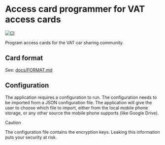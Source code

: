 # Access card programmer for VAT access cards

[![CI](https://github.com/ctron/vat-android-card-programmer/actions/workflows/ci.yaml/badge.svg)](https://github.com/ctron/vat-android-card-programmer/actions/workflows/ci.yaml)

Program access cards for the VAT car sharing community.

## Card format

See: [docs/FORMAT.md](docs/FORMAT.md)

## Configuration

The application requires a configuration to run. The configuration needs to be imported from a
JSON configuration file. The application will give the user to choose which file to import, either
from the local mobile phone storage, or any other source the mobile phone supports
(like Google Drive).

> [!CAUTION]
> The configuration file contains the encryption keys. Leaking this information puts your security
> at risk.
